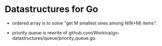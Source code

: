 # Datastructures for Go

- ordered array is to solve "get M smallest ones among N(N>M) items".

- priority queue is rewrite of github.com/Workiva/go-datastructures/queue/priority_queue.go.
